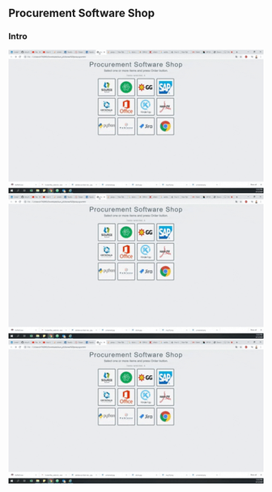 <h2>Procurement Software Shop</h2>
<h3>Intro</h3>
<img src="images/shop.gif" heigh="500" width="600">
<img src="images/shop.gif" heigh="500" width="600">
<img src="images/shop.gif" heigh="500" width="600">
